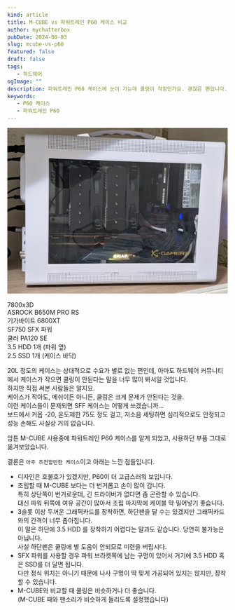 ```yaml
---
kind: article
title: M-CUBE vs 파워트레인 P60 케이스 비교
author: mychatterbox
pubDate: 2024-08-03
slug: mcube-vs-p60
featured: false
draft: false
tags:
   - 하드웨어
ogImage: ""
description: 파워트레인 P60 케이스에 눈이 가는데 쿨링이 걱정인가요. 괜찮은 편입니다.
keywords:
   - P60 케이스
   - 파워트레인 P60
---
```


![p60](../../assets/blog-images/2024/mcube-vs-p60_1.jpg)  

7800x3D  
ASROCK B650M PRO RS  
기가바이트 6800XT  
SF750 SFX 파워  
쿨러 PA120 SE  
3.5 HDD 1개 (파워 옆)  
2.5 SSD 1개 (케이스 바닥)

20L 정도의 케이스는 상대적으로 수요가 별로 없는 편인데, 아마도 하드웨어 커뮤니티에서 케이스가 작으면 쿨링이 안된다는 말을 너무 많이 봐서일 것입니다.  
하지만 직접 써본 사람들은 알지요.  
케이스가 작아도, 메쉬이든 아니든, 쿨링은 크게 문제가 안된다는 것을.  
이런 케이스들이 문제되면 SFF 케이스는 어떻게 쓰겠습니까...   
보드에서 커옵 -20, 온도제한 75도 정도 걸고, 저소음 세팅하면 심리적으로도 안정되고 성능 손해도 사실상 거의 없습니다.  

암튼 M-CUBE 사용중에 파워트레인 P60 케이스를 알게 되었고, 사용하던 부품 그대로 옮겨보았습니다.  

결론은 `아주 추천할만한 케이스`이고 아래는 느낀 점들입니다.  

- 디자인은 호불호가 있겠지만, P60이 더 고급스러워 보입니다.  
- 조립할 때 M-CUBE 보다는 더 번거롭고 손이 많이 갑니다.  
  특히 상단쪽이 번거로운데, 긴 드라이버가 없다면 좀 곤란할 수 있습니다.  
  대신 파워 뒤쪽에 여유 공간이 많아서 조립 마지막에 케이블 막 밀어넣기 좋습니다.  
- 3슬롯 이상 두꺼운 그래픽카드를 장착하면, 하단팬을 달 수는 있겠지만 그래픽카드와의 간격이 너무 좁아집니다.  
  이 말은 하단에 3.5 HDD 를 장착하기 어렵다는 말과도 같습니다. 당연히 불가능은 아닙니다.  
  사실 하단팬은 쿨링에 별 도움이 안되므로 미련을 버립시다.  
- SFX 파워를 사용할 경우 파워 브라켓쪽에 남는 구멍이 있어서 거기에 3.5 HDD 혹은 SSD를 더 달면 됩니다.  
  다만 정식 위치는 아니기 때문에 나사 구멍이 딱 맞게 가공되어 있지는 않지만, 장착할 수 있습니다.
- M-CUBE와 비교할 때 쿨링은 비슷하거나 더 좋습니다.  
  (M-CUBE 때와 팬소리가 비슷하게 들리도록 설정했습니다)